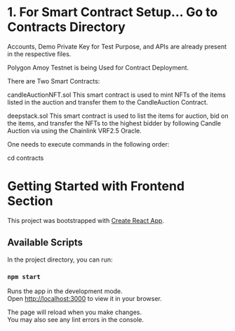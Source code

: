 # 1. For Smart Contract Setup... Go to Contracts Directory
Accounts, Demo Private Key for Test Purpose, and APIs are already present in the respective files.

Polygon Amoy Testnet is being Used for Contract Deployment.

There are Two Smart Contracts: 

candleAuctionNFT.sol
This smart contract is used to mint NFTs of the items listed in the auction and transfer them to the CandleAuction Contract.

deepstack.sol
This smart contract is used to list the items for auction, bid on the items, and transfer the NFTs to the highest bidder by following Candle Auction via using the Chainlink VRF2.5 Oracle.

One needs to execute commands in the following order:

cd contracts 





# Getting Started with Frontend Section

This project was bootstrapped with [Create React App](https://github.com/facebook/create-react-app).

## Available Scripts

In the project directory, you can run:

### `npm start`

Runs the app in the development mode.\
Open [http://localhost:3000](http://localhost:3000) to view it in your browser.

The page will reload when you make changes.\
You may also see any lint errors in the console.



